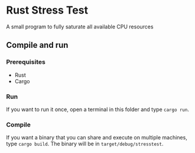 # Rust Stress Test

A small program to fully saturate all available CPU resources

## Compile and run

### Prerequisites

- Rust
- Cargo

### Run

If you want to run it once, open a terminal in this folder and type `cargo run`.

### Compile

If you want a binary that you can share and execute on multiple machines, type `cargo build`. The binary will be in `target/debug/stresstest`.

